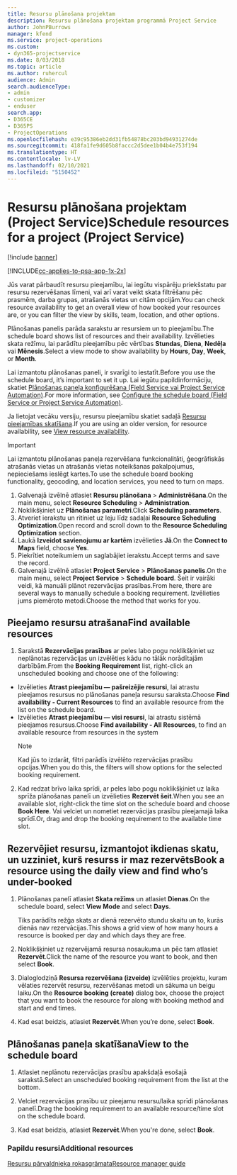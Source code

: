 ```yaml
---
title: Resursu plānošana projektam
description: Resursu plānošana projektam programmā Project Service
author: JohnPBurrows
manager: kfend
ms.service: project-operations
ms.custom:
- dyn365-projectservice
ms.date: 8/03/2018
ms.topic: article
ms.author: ruhercul
audience: Admin
search.audienceType:
- admin
- customizer
- enduser
search.app:
- D365CE
- D365PS
- ProjectOperations
ms.openlocfilehash: e39c95386eb2dd31fb54878bc203bd94931274de
ms.sourcegitcommit: 418fa1fe9d605b8faccc2d5dee1b04b4e753f194
ms.translationtype: HT
ms.contentlocale: lv-LV
ms.lasthandoff: 02/10/2021
ms.locfileid: "5150452"
---
```

# <a name="schedule-resources-for-a-project-project-service"></a><span data-ttu-id="71573-103">Resursu plānošana projektam (Project Service)</span><span class="sxs-lookup"><span data-stu-id="71573-103">Schedule resources for a project (Project Service)</span></span>

[!include [banner](../includes/psa-now-project-operations.md)]

[!INCLUDE[cc-applies-to-psa-app-1x-2x](../includes/cc-applies-to-psa-app-1x-2x.md)]

<span data-ttu-id="71573-104">Jūs varat pārbaudīt resursu pieejamību, lai iegūtu vispārēju priekšstatu par resursu rezervēšanas līmeni, vai arī varat veikt skata filtrēšanu pēc prasmēm, darba grupas, atrašanās vietas un citām opcijām.</span><span class="sxs-lookup"><span data-stu-id="71573-104">You can check resource availability to get an overall view of how booked your resources are, or you can filter the view by skills, team, location, and other options.</span></span>  
  
<span data-ttu-id="71573-105">Plānošanas panelis parāda sarakstu ar resursiem un to pieejamību.</span><span class="sxs-lookup"><span data-stu-id="71573-105">The schedule board shows list of resources and their availability.</span></span> <span data-ttu-id="71573-106">Izvēlieties skata režīmu, lai parādītu pieejamību pēc vērtības **Stundas**, **Diena**, **Nedēļa** vai **Mēnesis**.</span><span class="sxs-lookup"><span data-stu-id="71573-106">Select a view mode to show availability by **Hours**, **Day**, **Week**, or **Month**.</span></span>  
  
<span data-ttu-id="71573-107">Lai izmantotu plānošanas paneli, ir svarīgi to iestatīt.</span><span class="sxs-lookup"><span data-stu-id="71573-107">Before you use the schedule board, it’s important to set it up.</span></span> <span data-ttu-id="71573-108">Lai iegūtu papildinformāciju, skatiet [Plānošanas paneļa konfigurēšana (Field Service vai Project Service Automation)](https://docs.microsoft.com/dynamics365/field-service/configure-schedule-board).</span><span class="sxs-lookup"><span data-stu-id="71573-108">For more information, see [Configure the schedule board (Field Service or Project Service Automation)](https://docs.microsoft.com/dynamics365/field-service/configure-schedule-board).</span></span>
  
<span data-ttu-id="71573-109">Ja lietojat vecāku versiju, resursu pieejamību skatiet sadaļā [Resursu pieejamības skatīšana](../psa/view-resource-availability.md).</span><span class="sxs-lookup"><span data-stu-id="71573-109">If you are using an older version, for resource availability, see [View resource availability](../psa/view-resource-availability.md).</span></span>  

> [!IMPORTANT]
>  <span data-ttu-id="71573-110">Lai izmantotu plānošanas paneļa rezervēšana funkcionalitāti, ģeogrāfiskās atrašanās vietas un atrašanās vietas noteikšanas pakalpojumus, nepieciešams ieslēgt kartes.</span><span class="sxs-lookup"><span data-stu-id="71573-110">To use the schedule board booking functionality, geocoding, and location services, you need to turn on maps.</span></span>  
> 
> 1. <span data-ttu-id="71573-111">Galvenajā izvēlnē atlasiet **Resursu plānošana** > **Administrēšana**.</span><span class="sxs-lookup"><span data-stu-id="71573-111">On the main menu, select **Resource Scheduling** > **Administration**.</span></span>  
> 2. <span data-ttu-id="71573-112">Noklikšķiniet uz **Plānošanas parametri**.</span><span class="sxs-lookup"><span data-stu-id="71573-112">Click **Scheduling parameters**.</span></span>  
> 3. <span data-ttu-id="71573-113">Atveriet ierakstu un ritiniet uz leju līdz sadaļai **Resource Scheduling Optimization**.</span><span class="sxs-lookup"><span data-stu-id="71573-113">Open record and scroll down to the **Resource Scheduling Optimization** section.</span></span>  
> 4. <span data-ttu-id="71573-114">Laukā **Izveidot savienojumu ar kartēm** izvēlieties **Jā**.</span><span class="sxs-lookup"><span data-stu-id="71573-114">On the **Connect to Maps** field, choose **Yes**.</span></span>  
> 5. <span data-ttu-id="71573-115">Piekrītiet noteikumiem un saglabājiet ierakstu.</span><span class="sxs-lookup"><span data-stu-id="71573-115">Accept terms and save the record.</span></span>  
> 6. <span data-ttu-id="71573-116">Galvenajā izvēlnē atlasiet **Project Service** > **Plānošanas panelis**.</span><span class="sxs-lookup"><span data-stu-id="71573-116">On the main menu, select **Project Service** > **Schedule board**.</span></span> <span data-ttu-id="71573-117">Šeit ir vairāki veidi, kā manuāli plānot rezervācijas prasības.</span><span class="sxs-lookup"><span data-stu-id="71573-117">From here, there are several ways to manually schedule a booking requirement.</span></span> <span data-ttu-id="71573-118">Izvēlieties jums piemēroto metodi.</span><span class="sxs-lookup"><span data-stu-id="71573-118">Choose the method that works for you.</span></span>
  
## <a name="find-available-resources"></a><span data-ttu-id="71573-119">Pieejamo resursu atrašana</span><span class="sxs-lookup"><span data-stu-id="71573-119">Find available resources</span></span>

1.  <span data-ttu-id="71573-120">Sarakstā **Rezervācijas prasības** ar peles labo pogu noklikšķiniet uz neplānotas rezervācijas un izvēlēties kādu no tālāk norādītajām darbībām.</span><span class="sxs-lookup"><span data-stu-id="71573-120">From the **Booking Requirement** list, right-click an unscheduled booking and choose one of the following:</span></span>  
  
- <span data-ttu-id="71573-121">Izvēlieties **Atrast pieejamību — pašreizējie resursi**, lai atrastu pieejamos resursus no plānošanas paneļa resursu saraksta.</span><span class="sxs-lookup"><span data-stu-id="71573-121">Choose **Find availability - Current Resources** to find an available resource from the list on the schedule board.</span></span>  
- <span data-ttu-id="71573-122">Izvēlieties **Atrast pieejamību — visi resursi**, lai atrastu sistēmā pieejamos resursus.</span><span class="sxs-lookup"><span data-stu-id="71573-122">Choose **Find availability - All Resources**, to find an available resource from resources in the system</span></span>  
   > [!NOTE]
   >  <span data-ttu-id="71573-123">Kad jūs to izdarāt, filtri parādīs izvēlēto rezervācijas prasību opcijas.</span><span class="sxs-lookup"><span data-stu-id="71573-123">When you do this, the filters will show options for the selected booking requirement.</span></span>  
  
2. <span data-ttu-id="71573-124">Kad redzat brīvo laika sprīdi, ar peles labo pogu noklikšķiniet uz laika sprīža plānošanas panelī un izvēlieties **Rezervēt šeit**.</span><span class="sxs-lookup"><span data-stu-id="71573-124">When you see an available slot, right-click the time slot on the schedule board and choose **Book Here**.</span></span> <span data-ttu-id="71573-125">Vai velciet un nometiet rezervācijas prasību pieejamajā laika sprīdī.</span><span class="sxs-lookup"><span data-stu-id="71573-125">Or, drag and drop the booking requirement to the available time slot.</span></span>  
  

## <a name="book-a-resource-using-the-daily-view-and-find-whos-under-booked"></a><span data-ttu-id="71573-126">Rezervējiet resursu, izmantojot ikdienas skatu, un uzziniet, kurš resurss ir maz rezervēts</span><span class="sxs-lookup"><span data-stu-id="71573-126">Book a resource using the daily view and find who’s under-booked</span></span>
  
1.  <span data-ttu-id="71573-127">Plānošanas panelī atlasiet **Skata režīms** un atlasiet **Dienas**.</span><span class="sxs-lookup"><span data-stu-id="71573-127">On the schedule board, select **View Mode** and select **Days**.</span></span>  
  
    <span data-ttu-id="71573-128">Tiks parādīts režģa skats ar dienā rezervēto stundu skaitu un to, kurās dienās nav rezervācijas.</span><span class="sxs-lookup"><span data-stu-id="71573-128">This shows a grid view of how many hours a resource is booked per day and which days they are free.</span></span>  
  
2.  <span data-ttu-id="71573-129">Noklikšķiniet uz rezervējamā resursa nosaukuma un pēc tam atlasiet **Rezervēt**.</span><span class="sxs-lookup"><span data-stu-id="71573-129">Click the name of the resource you want to book, and then select **Book**.</span></span>  
  
3.  <span data-ttu-id="71573-130">Dialoglodziņā **Resursa rezervēšana (izveide)** izvēlēties projektu, kuram vēlaties rezervēt resursu, rezervēšanas metodi un sākuma un beigu laiku.</span><span class="sxs-lookup"><span data-stu-id="71573-130">On the **Resource booking (create)** dialog box, choose the project that you want to book the resource for along with booking method and start and end times.</span></span>  
  
4.  <span data-ttu-id="71573-131">Kad esat beidzis, atlasiet **Rezervēt**.</span><span class="sxs-lookup"><span data-stu-id="71573-131">When you’re done, select **Book**.</span></span>  
  
## <a name="view-to-the-schedule-board"></a><span data-ttu-id="71573-132">Plānošanas paneļa skatīšana</span><span class="sxs-lookup"><span data-stu-id="71573-132">View to the schedule board</span></span>
  
1.  <span data-ttu-id="71573-133">Atlasiet neplānotu rezervācijas prasību apakšdaļā esošajā sarakstā.</span><span class="sxs-lookup"><span data-stu-id="71573-133">Select an unscheduled booking requirement from the list at the bottom.</span></span>  
  
2.  <span data-ttu-id="71573-134">Velciet rezervācijas prasību uz pieejamu resursu/laika sprīdi plānošanas panelī.</span><span class="sxs-lookup"><span data-stu-id="71573-134">Drag the booking requirement to an available resource/time slot on the schedule board.</span></span>  
  
3.  <span data-ttu-id="71573-135">Kad esat beidzis, atlasiet **Rezervēt**.</span><span class="sxs-lookup"><span data-stu-id="71573-135">When you're done, select **Book**.</span></span>  
  
### <a name="additional-resources"></a><span data-ttu-id="71573-136">Papildu resursi</span><span class="sxs-lookup"><span data-stu-id="71573-136">Additional resources</span></span>  
 [<span data-ttu-id="71573-137">Resursu pārvaldnieka rokasgrāmata</span><span class="sxs-lookup"><span data-stu-id="71573-137">Resource manager guide</span></span>](../psa/resource-manager-guide.md)
